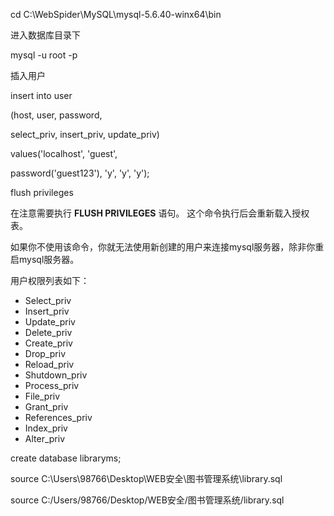 cd C:\WebSpider\MySQL\mysql-5.6.40-winx64\bin



进入数据库目录下

mysql -u root -p



插入用户

insert into user

(host, user, password,

select_priv, insert_priv, update_priv)

values('localhost', 'guest',

password('guest123'), 'y',  'y', 'y');



flush privileges

在注意需要执行 **FLUSH PRIVILEGES** 语句。 这个命令执行后会重新载入授权表。 

如果你不使用该命令，你就无法使用新创建的用户来连接mysql服务器，除非你重启mysql服务器。 



用户权限列表如下：

- Select_priv
- Insert_priv
- Update_priv
- Delete_priv
- Create_priv
- Drop_priv
- Reload_priv
- Shutdown_priv
- Process_priv
- File_priv
- Grant_priv
- References_priv
- Index_priv
- Alter_priv



create database libraryms;

source C:\Users\98766\Desktop\WEB安全\图书管理系统\library.sql

source C:/Users/98766/Desktop/WEB安全/图书管理系统/library.sql

